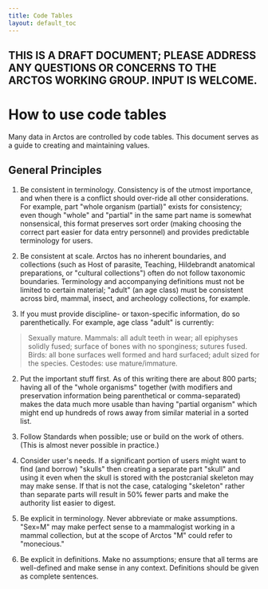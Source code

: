 ```yaml
---
title: Code Tables
layout: default_toc
---
```


## THIS IS A DRAFT DOCUMENT; PLEASE ADDRESS ANY QUESTIONS OR CONCERNS TO THE ARCTOS WORKING GROUP. INPUT IS WELCOME.
 
# How to use code tables

Many data in Arctos are controlled by code tables. This document serves as a guide to creating and maintaining values.
 
## General Principles

1. Be consistent in terminology. Consistency is of the utmost importance, and when there is a conflict should over-ride all
other considerations. For example, part "whole organism (partial)" exists for consistency; even though "whole" and "partial" in the 
same part name is somewhat nonsensical, this format preserves sort order (making choosing the correct part easier for 
data entry personnel) and provides predictable terminology for users.

1. Be consistent at scale. Arctos has no inherent boundaries, and collections 
(such as Host of parasite, Teaching, Hildebrandt anatomical preparations, or "cultural collections")
often do not follow taxonomic boundaries. Terminology and accompanying definitions must not be limited to
certain material; "adult" (an age class) must be consistent across bird, mammal, insect, and archeology collections, for example.

1. If you must provide discipline- or taxon-specific information, do so parenthetically. For example, age class "adult" is currently:
>Sexually mature. Mammals: all adult teeth in wear; all epiphyses solidly fused; surface of bones with no sponginess; sutures fused. 
>Birds: all bone surfaces well formed and hard surfaced; adult sized for the species.
>Cestodes: use mature/immature.

2. Put the important stuff first. As of this writing there are about 800 parts; having all of the "whole organisms" together 
(with modifiers and preservation information being parenthetical or comma-separated) makes the data much more usable than having 
"partial organism" which might end up hundreds of rows away from similar material in a sorted list.

3. Follow Standards when possible; use or build on the work of others. (This is almost never possible in practice.) 

4. Consider user's needs. If a significant portion of users might want to find (and borrow) "skulls" then creating a separate part "skull"
and using it even when the skull is stored with the postcranial skeleton may may make sense. If that is not the case, cataloging
"skeleton" rather than separate parts will result in 50% fewer parts and make the authority list easier to digest.
 
5. Be explicit in terminology. Never abbreviate or make assumptions. "Sex=M" may make perfect sense to a mammalogist working
 in a mammal collection, but at the scope of Arctos "M" could refer to "monecious."
 
5. Be explicit in definitions. Make no assumptions; ensure that all terms are well-defined and make sense in any context.
Definitions should be given as complete sentences.